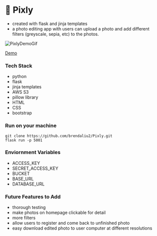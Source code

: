 # 📸 Pixly

- created with flask and jinja templates
- a photo editing app with users can upload a photo and add different filters (greyscale, sepia, etc) to the photos.

![PixlyDemoGif](https://user-images.githubusercontent.com/104796562/199824490-fa20d3a3-f7ae-4dd6-9a3c-97a30f6b66d7.gif)

[Demo](https://bjl-pixly.herokuapp.com/)

### Tech Stack
- python
- flask
- jinja templates
- AWS S3
- pillow library
- HTML
- CSS
- bootstrap

### Run on your machine

```
git clone https://github.com/brendaliu2/Pixly.git
flask run -p 5001
```

### Enviornment Variables
* ACCESS_KEY
* SECRET_ACCESS_KEY
* BUCKET
* BASE_URL
* DATABASE_URL


### Future Features to Add

* thorough testing
* make photos on homepage clickable for detail
* more filters
* allow users to register and come back to unfinished photo
* easy download edited photo to user computer at different resolutions

